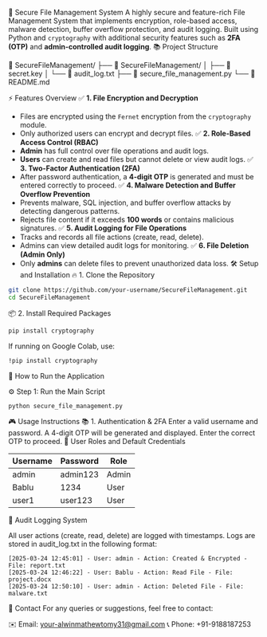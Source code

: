 🔐 Secure File Management System
A highly secure and feature-rich File Management System that implements encryption, role-based access, malware detection, buffer overflow protection, and audit logging. Built using Python and `cryptography` with additional security features such as **2FA (OTP)** and **admin-controlled audit logging**.
📚 Project Structure

📂 SecureFileManagement/
├── 📂 SecureFileManagement/
│   ├── 📄 secret.key
│   └── 📄 audit_log.txt
├── 📄 secure_file_management.py
└── 📄 README.md

⚡️ Features Overview
✅ **1. File Encryption and Decryption**
- Files are encrypted using the `Fernet` encryption from the `cryptography` module.
- Only authorized users can encrypt and decrypt files.
✅ **2. Role-Based Access Control (RBAC)**
- **Admin** has full control over file operations and audit logs.
- **Users** can create and read files but cannot delete or view audit logs.
✅ **3. Two-Factor Authentication (2FA)**
- After password authentication, a **4-digit OTP** is generated and must be entered correctly to proceed.
✅ **4. Malware Detection and Buffer Overflow Prevention**
- Prevents malware, SQL injection, and buffer overflow attacks by detecting dangerous patterns.
- Rejects file content if it exceeds **100 words** or contains malicious signatures.
✅ **5. Audit Logging for File Operations**
- Tracks and records all file actions (create, read, delete).
- Admins can view detailed audit logs for monitoring.
✅ **6. File Deletion (Admin Only)**
- Only **admins** can delete files to prevent unauthorized data loss.
🛠️ Setup and Installation
🔥 1. Clone the Repository

```bash
git clone https://github.com/your-username/SecureFileManagement.git
cd SecureFileManagement
```

📦 2. Install Required Packages

```bash
pip install cryptography
```
If running on Google Colab, use:
```bash
!pip install cryptography
```

🚀 How to Run the Application

⚙️ Step 1: Run the Main Script
```bash
python secure_file_management.py
```

🎮 Usage Instructions
📚 1. Authentication & 2FA
Enter a valid username and password.
A 4-digit OTP will be generated and displayed.
Enter the correct OTP to proceed.
🔐 User Roles and Default Credentials

| Username | Password  | Role  |
|----------|-----------|-------|
| admin    | admin123  | Admin |
| Bablu    | 1234      | User  |
| user1    | user123   | User  |

📝 Audit Logging System

All user actions (create, read, delete) are logged with timestamps.
Logs are stored in audit_log.txt in the following format:
```
[2025-03-24 12:45:01] - User: admin - Action: Created & Encrypted - File: report.txt
[2025-03-24 12:46:22] - User: Bablu - Action: Read File - File: project.docx
[2025-03-24 12:50:10] - User: admin - Action: Deleted File - File: malware.txt
```

📧 Contact
For any queries or suggestions, feel free to contact:

✉️ Email: your-alwinmathewtomy31@gmail.com
📞 Phone: +91-9188187253
